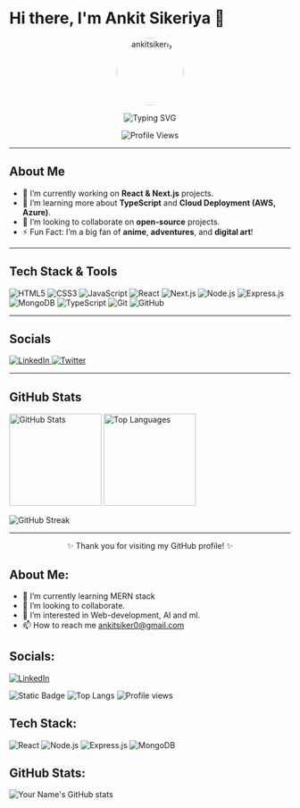 # Hi there, I'm Ankit Sikeriya 👋
<!-- Center everything in this section -->
<p align="center">
  <!-- Profile Picture -->
  <img src="https://avatars.githubusercontent.com/u/00000000?v=4" width="120" height="120" style="border-radius: 50%;" alt="ankitsikeriya" />
</p>

<!-- Typing Animation Title -->
<p align="center">
  <img src="https://readme-typing-svg.herokuapp.com?size=24&color=FFFFFF&background=000000&width=500&height=60&lines=Hello%2C+I'm+ankitsikeriya;Full+Stack+Developer;React+%7C+Node.js+%7C+Next.js+Enthusiast" alt="Typing SVG">
</p>

<!-- Profile Views Badge -->
<p align="center">
  <img src="https://komarev.com/ghpvc/?username=ankitsikeriya&label=Profile%20Views&color=blue&style=flat" alt="Profile Views" />
</p>

---

## About Me

- 🔭 I’m currently working on **React & Next.js** projects.  
- 🌱 I’m learning more about **TypeScript** and **Cloud Deployment (AWS, Azure)**.  
- 👯 I’m looking to collaborate on **open-source** projects.  
- ⚡ Fun Fact: I’m a big fan of **anime**, **adventures**, and **digital art**!  

---

## Tech Stack & Tools

<p>
  <!-- Badges: Use the style you prefer: for-the-badge, flat, etc. -->
  <img src="https://img.shields.io/badge/HTML5-E34F26?style=for-the-badge&logo=html5&logoColor=white" alt="HTML5" />
  <img src="https://img.shields.io/badge/CSS3-1572B6?style=for-the-badge&logo=css3&logoColor=white" alt="CSS3" />
  <img src="https://img.shields.io/badge/JavaScript-323330?style=for-the-badge&logo=javascript&logoColor=F7DF1E" alt="JavaScript" />
  <img src="https://img.shields.io/badge/React-20232A?style=for-the-badge&logo=react&logoColor=61DAFB" alt="React" />
  <img src="https://img.shields.io/badge/Next.js-000000?style=for-the-badge&logo=nextdotjs&logoColor=white" alt="Next.js" />
  <img src="https://img.shields.io/badge/Node.js-339933?style=for-the-badge&logo=nodedotjs&logoColor=white" alt="Node.js" />
  <img src="https://img.shields.io/badge/Express.js-404D59?style=for-the-badge" alt="Express.js" />
  <img src="https://img.shields.io/badge/MongoDB-4EA94B?style=for-the-badge&logo=mongodb&logoColor=white" alt="MongoDB" />
  <img src="https://img.shields.io/badge/TypeScript-007ACC?style=for-the-badge&logo=typescript&logoColor=white" alt="TypeScript" />
  <img src="https://img.shields.io/badge/Git-F54D27?style=for-the-badge&logo=git&logoColor=white" alt="Git" />
  <img src="https://img.shields.io/badge/GitHub-181717?style=for-the-badge&logo=github&logoColor=white" alt="GitHub" />
</p>

---

## Socials

<p>
  <!-- LinkedIn -->
  <a href="https://www.linkedin.com/in/your-linkedin/">
    <img src="https://img.shields.io/badge/LinkedIn-0A66C2?style=for-the-badge&logo=linkedin&logoColor=white" alt="LinkedIn" />
  </a>
  <!-- Twitter -->
  <a href="https://twitter.com/your-twitter">
    <img src="https://img.shields.io/badge/Twitter-1DA1F2?style=for-the-badge&logo=twitter&logoColor=white" alt="Twitter" />
  </a>
  <!-- You can add more icons like Instagram, personal website, dev.to, etc. -->
</p>

---

## GitHub Stats

<p>
  <!-- GitHub Readme Stats by anuraghazra -->
  <img src="https://github-readme-stats.vercel.app/api?username=ankitsikeriya&show_icons=true&theme=radical" height="165" alt="GitHub Stats" />
  <img src="https://github-readme-stats.vercel.app/api/top-langs/?username=ankitsikeriya&layout=compact&theme=radical" height="165" alt="Top Languages" />
</p>

<!-- GitHub Streak Stats by DenverCoder1 -->
<p>
  <img src="https://github-readme-streak-stats.herokuapp.com/?user=ankitsikeriya&theme=radical" alt="GitHub Streak" />
</p>

---

<!-- Optional: Support/Buy Me a Coffee -->
<!--
## Support
<p>If you like my work, consider buying me a coffee!</p>
<a href="https://www.buymeacoffee.com/ankitsikeriya" target="_blank">
  <img src="https://img.shields.io/badge/Buy%20Me%20A%20Coffee-FFDD00?style=for-the-badge&logo=buymeacoffee&logoColor=black" alt="Buy Me A Coffee" />
</a>
-->

<p align="center">
  ✨ Thank you for visiting my GitHub profile! ✨
</p>

## About Me:
- 🌱 I’m currently learning MERN stack
- 💼 I’m looking to collaborate.
- 🤔 I’m interested in Web-development, AI and ml.
- 📫 How to reach me ankitsiker0@gmail.com

## Socials:
[![LinkedIn](https://img.shields.io/badge/LinkedIn-0077B5?style=for-the-badge&logo=linkedin&logoColor=white)](https://www.linkedin.com/in/ankit-sikeriya-813030263/)
<!-- [![Twitter](https://img.shields.io/badge/Twitter-1DA1F2?style=for-the-badge&logo=twitter&logoColor=white)](https://twitter.com/your-profile)
Add more social links as you like -->
![Static Badge](https://img.shields.io/badge/:badgeContent)
![Top Langs](https://github-readme-stats.vercel.app/api/top-langs/?username=ankitsikeriya&layout=compact&theme=radical)
![Profile views](https://komarev.com/ghpvc/?username=ankitsikeriya)

## Tech Stack:
![React](https://img.shields.io/badge/React-20232A?style=for-the-badge&logo=react&logoColor=61DAFB)
![Node.js](https://img.shields.io/badge/Node.js-339933?style=for-the-badge&logo=nodedotjs&logoColor=white)
![Express.js](https://img.shields.io/badge/Express.js-000000?style=for-the-badge&logo=express&logoColor=white)
![MongoDB](https://img.shields.io/badge/MongoDB-4EA94B?style=for-the-badge&logo=mongodb&logoColor=white)
<!-- Add more badges for the languages/tools you use -->

## GitHub Stats:
![Your Name's GitHub stats](https://github-readme-stats.vercel.app/api?username=ankitsikeriya&show_icons=true&theme=radical)
